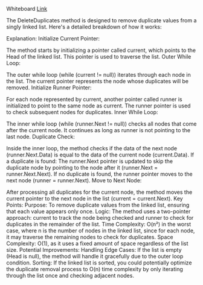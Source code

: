 Whiteboard
[Link](https://github.com/Abed1313/LinkedListLibrary/blob/master/StudyLinkedList/assest/DeleteDuplicates.jpg)

The DeleteDuplicates method is designed to remove duplicate values from a singly linked list. Here's a detailed breakdown of how it works:

Explanation:
Initialize Current Pointer:

The method starts by initializing a pointer called current, which points to the Head of the linked list. This pointer is used to traverse the list.
Outer While Loop:

The outer while loop (while (current != null)) iterates through each node in the list. The current pointer represents the node whose duplicates will be removed.
Initialize Runner Pointer:

For each node represented by current, another pointer called runner is initialized to point to the same node as current. The runner pointer is used to check subsequent nodes for duplicates.
Inner While Loop:

The inner while loop (while (runner.Next != null)) checks all nodes that come after the current node. It continues as long as runner is not pointing to the last node.
Duplicate Check:

Inside the inner loop, the method checks if the data of the next node (runner.Next.Data) is equal to the data of the current node (current.Data).
If a duplicate is found:
The runner.Next pointer is updated to skip the duplicate node by pointing to the node after it (runner.Next = runner.Next.Next).
If no duplicate is found, the runner pointer moves to the next node (runner = runner.Next).
Move to Next Node:

After processing all duplicates for the current node, the method moves the current pointer to the next node in the list (current = current.Next).
Key Points:
Purpose: To remove duplicate values from the linked list, ensuring that each value appears only once.
Logic:
The method uses a two-pointer approach: current to track the node being checked and runner to check for duplicates in the remainder of the list.
Time Complexity: O(n²) in the worst case, where n is the number of nodes in the linked list, since for each node, it may traverse the remaining nodes to check for duplicates.
Space Complexity: O(1), as it uses a fixed amount of space regardless of the list size.
Potential Improvements:
Handling Edge Cases: If the list is empty (Head is null), the method will handle it gracefully due to the outer loop condition.
Sorting: If the linked list is sorted, you could potentially optimize the duplicate removal process to O(n) time complexity by only iterating through the list once and checking adjacent nodes.
